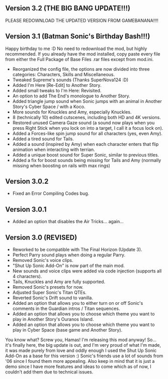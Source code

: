 ## Version 3.2 (THE BIG BANG UPDATE!!!)
PLEASE REDOWNLOAD THE UPDATED VERSION FROM GAMEBANANA!!!!

















































## Version 3.1 (Batman Sonic's Birthday Bash!!!)
Happy birthday to me :D
No need to redownload the mod, but highly recommended.
If you already have the mod installed, copy paste every file from either the Full Package of Base Files .rar files except from mod.ini.

- Reorganized the config file, the options are now divided into three categories: Characters, Skills and Miscellaneous. 
- Tweaked Supreme's sounds (Thanks SuperNova124 :D)
- Added I'm Here [Re-Edit] to Another Story.
- Added small tweaks to I'm Here: Revisited.
- An option to add The End's monologue to Another Story.
- Added triangle jump sound when Sonic jumps with an animal in Another Story's Cyber Space / with a Koco.
- More sounds for Knuckles and Amy, especially Knuckles.
- 8 (technically 10) edited cutscenes, including both HD and 4K versions.
- Restored unused Camera Gaze sound (a sound now plays when you press Right Stick when you lock on into a target, I call it a focus lock on).
- Added a Forces-like spin jump sound for all characters (yes, even Amy).
- Added a tired sound for Tails.
- Added a sound (inspired by Amy) when each character enters that flip animation when interacting with terrian.
- Added a unique boost sound for Super Sonic, similar to previous titles.
- Added a fix for boost sounds being missing for Tails and Amy (normally missing when boosting on rails with max rings)

## Version 3.0.2
- Fixed an Error Compiling Codes bug.

## Version 3.0.1
- Added an option that disables the Air Tricks... again...


## Version 3.0 (REVISED)
- Reworked to be compatible with The Final Horizon (Update 3).
- Perfect Parry sound plays when doing a regular Parry.
- Removed Sonic's voice clips.
- "Shut Up Sonic Add-On" is now part of the main mod.
- New sounds and voice clips were added via code injection (supports all 4 characters).
- Tails, Knuckles and Amy are fully supported.
- Removed Sonic's presets for now.
- Adjusted Super Sonic's Titan QTEs.
- Reverted Sonic's Drift sound to vanilla.
- Added an option that allows you to either turn on or off Sonic's comments in the Guardian intros / Titan sequences.
- Added an option that allows you to choose which theme you want to play in Another Story's Ouranos Island.
- Added an option that allows you to choose which theme you want to play in Cyber Space (base game and Another Story).

You know what? Screw you, Hamas! I'm releasing this mod anyway!
So... it's finally here, the big update is out, and I'm very proud of what I'm made, it was made purely from love and oddly enough I used the Shut Up Sonic Add-On as a base for this version :)
Sonic's friends use a lot of sounds from '06 since I found them more appealing. Also keep in mind that it is just a demo since I have more features and ideas to come which as of now, I couldn't add them due to technical issues.
